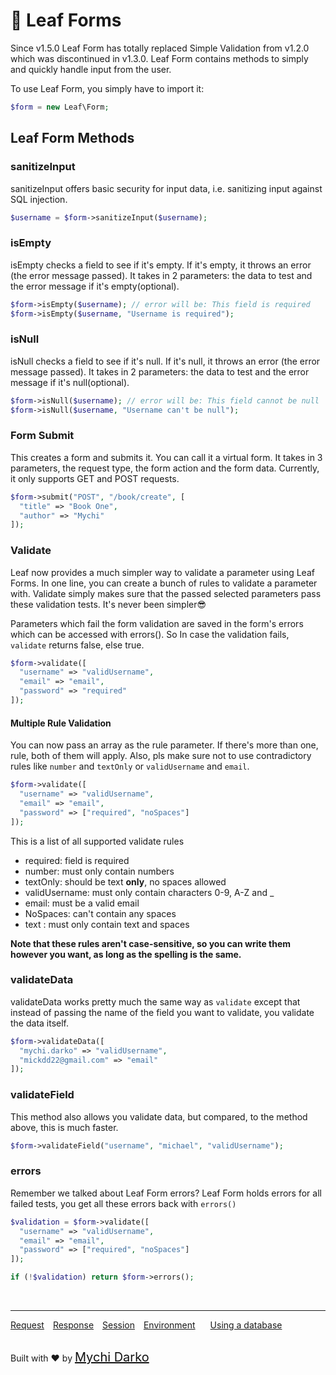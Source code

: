 <!-- markdownlint-disable no-inline-html -->
# 🎢 Leaf Forms

Since v1.5.0 Leaf Form has totally replaced Simple Validation from v1.2.0 which was discontinued in v1.3.0. Leaf Form contains methods to simply and quickly handle input from the user.

To use Leaf Form, you simply have to import it:

```php
$form = new Leaf\Form;
```

## Leaf Form Methods

### sanitizeInput

sanitizeInput offers basic security for input data, i.e. sanitizing input against SQL injection.

```php
$username = $form->sanitizeInput($username);
```

### isEmpty

isEmpty checks a field to see if it's empty. If it's empty, it throws an error (the error message passed). It takes in 2 parameters: the data to test and the error message if it's empty(optional).

```php
$form->isEmpty($username); // error will be: This field is required
$form->isEmpty($username, "Username is required");
```

### isNull

isNull checks a field to see if it's null. If it's null, it throws an error (the error message passed). It takes in 2 parameters: the data to test and the error message if it's null(optional).

```php
$form->isNull($username); // error will be: This field cannot be null
$form->isNull($username, "Username can't be null");
```

### Form Submit

This creates a form and submits it. You can call it a virtual form.  It takes in 3 parameters, the request type, the form action and the form data. Currently, it only supports GET and POST requests.

```php
$form->submit("POST", "/book/create", [
  "title" => "Book One",
  "author" => "Mychi"
]);
```

### Validate

Leaf now provides a much simpler way to validate a parameter using Leaf Forms. In one line, you can create a bunch of rules to validate a parameter with. Validate simply makes sure that the passed selected parameters pass these validation tests. It's never been simpler😎

Parameters which fail the form validation are saved in the form's errors which can be accessed with errors(). So In case the validation fails, `validate` returns false, else true.

```php
$form->validate([
  "username" => "validUsername",
  "email" => "email",
  "password" => "required"
]);
```

#### Multiple Rule Validation

You can now pass an array as the rule parameter. If there's more than one, rule, both of them will apply. Also, pls make sure not to use contradictory rules like `number` and `textOnly` or `validUsername` and `email`.

```php
$form->validate([
  "username" => "validUsername",
  "email" => "email",
  "password" => ["required", "noSpaces"]
]);
```

This is a list of all supported validate rules

- required: field is required
- number: must only contain numbers
- textOnly: should be text **only**, no spaces allowed
- validUsername: must only contain characters 0-9, A-Z and _
- email: must be a valid email
- NoSpaces: can't contain any spaces
- text : must only contain text and spaces

**Note that these rules aren't case-sensitive, so you can write them however you want, as long as the spelling is the same.**

### validateData

validateData works pretty much the same way as `validate` except that instead of passing the name of the field you want to validate, you validate the data itself.

```php
$form->validateData([
  "mychi.darko" => "validUsername",
  "mickdd22@gmail.com" => "email"
]);
```

### validateField

This method also allows you validate data, but compared, to the method above, this is much faster.

```php
$form->validateField("username", "michael", "validUsername");
```

### errors

Remember we talked about Leaf Form errors? Leaf Form holds errors for all failed tests, you get all these errors back with `errors()`

```php
$validation = $form->validate([
  "username" => "validUsername",
  "email" => "email",
  "password" => ["required", "noSpaces"]
]);

if (!$validation) return $form->errors();
```

<br>
<hr>

<a href="#/leaf/v/lucky-charm/http/request" style="margin: 0px">Request</a>
<a href="#/leaf/v/lucky-charm/http/response" style="margin: 0px 10px;">Response</a>
<a href="#/leaf/v/lucky-charm/http/session" style="margin: 0px; 10px;">Session</a>
<a href="#/leaf/v/lucky-charm/environment" style="margin: 0px 10px;">Environment</a>
<a href="#/leaf/v/lucky-charm/database" style="margin: 0px 10px;">Using a database</a>

<br>
Built with ❤ by <a href="https://mychi.netlify.app" style="font-size: 20px; color: #111;" target="_blank">Mychi Darko</a>
